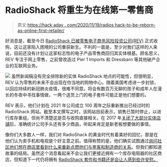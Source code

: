 # RadioShack 将重生为在线第一零售商

> 原文:[https://hack aday . com/2020/11/19/radios hack-to-be-reborn-as-online-first-retailer/](https://hackaday.com/2020/11/19/radioshack-to-be-reborn-as-online-first-retailer/)

好消息是，截至今日 [RadioShack 已被零售电子商务风险投资公司(REV)](https://www.businesswire.com/news/home/20201119005153/en/Retail-Ecommerce-Ventures-REV-Acquires-RadioShack-Brands) 正式收购，这让这家陷入困境的公司重获新生。不利的一面是，至少对我们这样的人来说，目前还没有计划让这家标志性的电子产品零售商回归其实体根基。顾名思义，REV 专注于网上零售，之前曾改造过 Pier 1 Imports 和 Dressbarn 等其他破产企业的互联网业务。

[![](../Images/208637c77827592c15985794c0314159.png)](https://hackaday.com/wp-content/uploads/2015/01/radioshack.jpg) 虽然新闻稿没有完全排除新的实体 RadioShack 地点的可能性，但很明显，REV 认为零售的未来不会出现在你当地的购物中心。随着美国考虑进一步封锁，以回应持续的新冠肺炎疫情，很难不同意。将会有数百万无聊的孩子和成年人在漫长的冬夜中寻找事情做，一两个送货上门的电子套件可能正是他们想要的。

REV 表示，他们计划在 2021 年公司成立 100 周年之际重新推出已经过时的 RadioShack 网站。截至本文撰写之时，该网站目前表示，销售已暂时停止，以进行库存重组，但尚不清楚这是否与收购直接相关。在 2017 年[关闭了大部分实体店铺](https://hackaday.com/2017/06/24/a-goldmine-of-radio-shack-goodies-is-up-for-auction/)后，准确统计公司手头还有多少商品，听起来肯定是新老板想要做的事情。

像你们大多数人一样，我们对 RadioShack 的黄金时代有着美好的回忆，那是在他们认为卖手机和电视是个好主意之前。值得称赞的是，他们确实试图通过[询问社区他们想在商店里看到什么来重新点燃他们与黑客和制造商的关系](https://hackaday.com/2011/05/27/speak-your-mind-and-help-radioshack-suck-less/)。但我们都知道故事的结局。虽然这个消息看起来不会让我们更接近拥有一个库存电阻器的社区商店，但知道下一代仍将拥有 [RadioShack 套件和书籍还是会让人感到些许安慰。](https://hackaday.com/2017/01/18/forrest-mims-radio-shack-and-the-notebooks-that-launched-a-thousand-careers/)